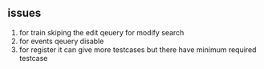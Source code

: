 ## issues
1. for train skiping the edit qeuery for modify search
2. for events qeuery disable
3. for register it can give more testcases but there have minimum required testcase
